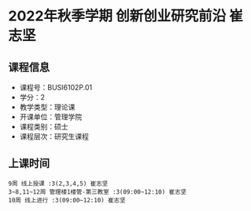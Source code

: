 # 2022年秋季学期 创新创业研究前沿 崔志坚






## 课程信息

- 课程号：BUSI6102P.01
- 学分：2
- 教学类型：理论课
- 开课单位：管理学院
- 课程类别：硕士
- 课程层次：研究生课程

## 上课时间

```
9周 线上授课 :3(2,3,4,5) 崔志坚
3~8,11~12周 管理楼1楼管-第三教室 :3(09:00~12:10) 崔志坚
10周 线上进行 :3(09:00~12:10) 崔志坚
```

